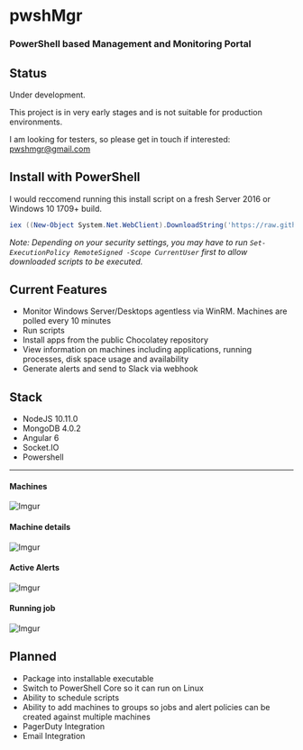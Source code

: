 # pwshMgr

### PowerShell based Management and Monitoring Portal

## Status

Under development.

This project is in very early stages and is not suitable for production environments.

I am looking for testers, so please get in touch if interested: pwshmgr@gmail.com

## Install with PowerShell
I would reccomend running this install script on a fresh Server 2016 or Windows 10 1709+ build.

```powershell
iex ((New-Object System.Net.WebClient).DownloadString('https://raw.githubusercontent.com/pwshMgr/pwshMgr/master/install.ps1'))
```

_Note: Depending on your security settings, you may have to run `Set-ExecutionPolicy RemoteSigned -Scope CurrentUser` first to allow downloaded scripts to be executed._

## Current Features
* Monitor Windows Server/Desktops agentless via WinRM. Machines are polled every 10 minutes
* Run scripts
* Install apps from the public Chocolatey repository
* View information on machines including applications, running processes, disk space usage and availability
* Generate alerts and send to Slack via webhook

## Stack
* NodeJS 10.11.0
* MongoDB 4.0.2
* Angular 6
* Socket.IO
* Powershell

--------------
#### Machines
![Imgur](https://i.imgur.com/OOaJbDO.png)

#### Machine details
![Imgur](https://i.imgur.com/qSSLAzy.png)

#### Active Alerts
![Imgur](https://i.imgur.com/2WikTyZ.png)

#### Running job
![Imgur](https://i.imgur.com/EcyXFJl.png)

## Planned
* Package into installable executable
* Switch to PowerShell Core so it can run on Linux
* Ability to schedule scripts
* Ability to add machines to groups so jobs and alert policies can be created against multiple machines
* PagerDuty Integration
* Email Integration